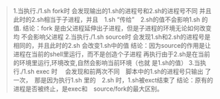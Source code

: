 

> 1.当执行./1.sh fork时 会发现输出的1.sh的进程号和2.sh的进程号不同
>并且此时的2.sh相当于子进程，并且　1.sh “传给”　2.sh的值不会影响1.sh
>的值.
> 结论：fork 是由父进程延伸出子进程，但是子进程的环境无论如何改变均
>不会影响父进程
> 2.当执行./1.sh source时 会发现1.sh和2.sh的进程号是相同的，并且此时的2.sh
>会改变1.sh中的值
> 结论：因为source的作用是让进程在当前的shell里运行，而不是创造个子进程
>再执行由于2.sh是在当前的环境里运行,环境改变,自然会影响当前环境（也就
>是1.sh的值）
> 3.当执行./1.sh exec 时 　会发现和前两次不同　脚本中的1.sh的进程号只输出
>了一次，　那是因为执行1.sh 里的　2.sh 时，1.sh被exct结束了
> 结论：原有的进程是否被终止，是exec和　source/fork的最大区别。
